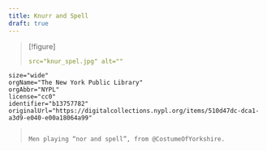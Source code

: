 ```yaml
---
title: Knurr and Spell
draft: true
---
```


> [!figure]
>
> ```yaml
> src="knur_spel.jpg" alt=""
    size="wide"
    orgName="The New York Public Library"
    orgAbbr="NYPL"
    license="cc0"
    identifier="b13757782"
    originalUrl="https://digitalcollections.nypl.org/items/510d47dc-dca1-a3d9-e040-e00a18064a99" 
> ```
>
> Men playing “nor and spell”, from @CostumeOfYorkshire.
